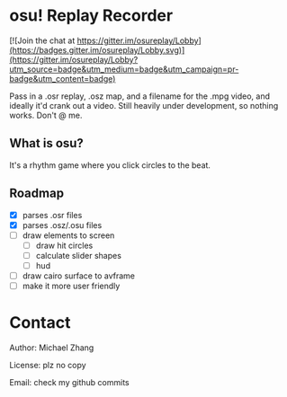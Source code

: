osu! Replay Recorder
====================

[![Join the chat at https://gitter.im/osureplay/Lobby](https://badges.gitter.im/osureplay/Lobby.svg)](https://gitter.im/osureplay/Lobby?utm_source=badge&utm_medium=badge&utm_campaign=pr-badge&utm_content=badge)

Pass in a .osr replay, .osz map, and a filename for the .mpg video, and ideally it'd crank out a video. Still heavily under development, so nothing works. Don't @ me.

What is osu?
------------

It's a rhythm game where you click circles to the beat.

Roadmap
-------

- [x] parses .osr files
- [x] parses .osz/.osu files
- [ ] draw elements to screen
  - [ ] draw hit circles
  - [ ] calculate slider shapes
  - [ ] hud
- [ ] draw cairo surface to avframe
- [ ] make it more user friendly

Contact
=======

Author: Michael Zhang

License: plz no copy

Email: check my github commits